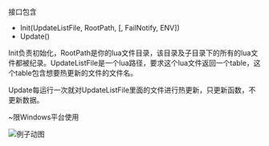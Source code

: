 接口包含
- Init(UpdateListFile, RootPath, [, FailNotify, ENV])
- Update()

Init负责初始化，RootPath是你的lua文件目录，该目录及子目录下的所有的lua文件都被纪录。UpdateListFile是一个lua路径，要求这个lua文件返回一个table，这个table包含想要热更新的文件的文件名。

Update每运行一次就对UpdateListFile里面的文件进行热更新，只更新函数，不更新数据。

~限Windows平台使用





![例子动图](https://raw.githubusercontent.com/asqbtcupid/asqbtcupid.github.com/master/images/hotupdate-example.gif)
